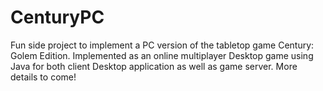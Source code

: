 # CenturyPC
Fun side project to implement a PC version of the tabletop game Century: Golem Edition. Implemented as an online multiplayer Desktop game using Java for both client Desktop application as well as game server. More details to come!
